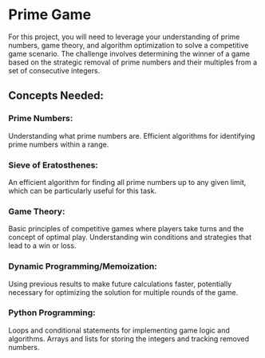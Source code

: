 # Prime Game
For this project, you will need to leverage your understanding of prime numbers, game theory, and algorithm optimization to solve a competitive game scenario. The challenge involves determining the winner of a game based on the strategic removal of prime numbers and their multiples from a set of consecutive integers.

## Concepts Needed:
### Prime Numbers:

Understanding what prime numbers are.
Efficient algorithms for identifying prime numbers within a range.
### Sieve of Eratosthenes:

An efficient algorithm for finding all prime numbers up to any given limit, which can be particularly useful for this task.
### Game Theory:

Basic principles of competitive games where players take turns and the concept of optimal play.
Understanding win conditions and strategies that lead to a win or loss.
### Dynamic Programming/Memoization:

Using previous results to make future calculations faster, potentially necessary for optimizing the solution for multiple rounds of the game.
### Python Programming:

Loops and conditional statements for implementing game logic and algorithms.
Arrays and lists for storing the integers and tracking removed numbers.
